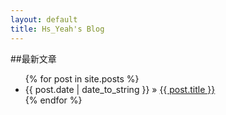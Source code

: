 ```yaml
---
layout: default
title: Hs_Yeah's Blog
---
```


##最新文章

<ul class="最新文章">
  {% for post in site.posts %}
    <li><span>{{ post.date | date_to_string }}</span> &raquo; <a href="{{ BASE_PATH }}{{ post.url }}">{{ post.title }}</a></li>
  {% endfor %}
</ul>